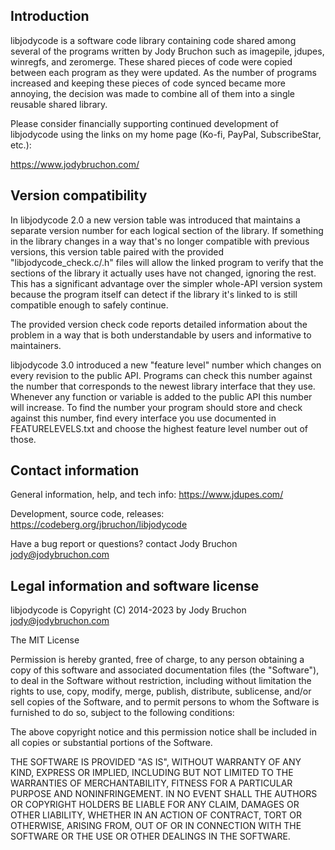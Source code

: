 Introduction
-------------------------------------------------------------------------------
libjodycode is a software code library containing code shared among several of
the programs written by Jody Bruchon such as imagepile, jdupes, winregfs, and
zeromerge. These shared pieces of code were copied between each program as
they were updated. As the number of programs increased and keeping these
pieces of code synced became more annoying, the decision was made to combine
all of them into a single reusable shared library.

Please consider financially supporting continued development of libjodycode
using the links on my home page (Ko-fi, PayPal, SubscribeStar, etc.):

https://www.jodybruchon.com/


Version compatibility
-------------------------------------------------------------------------------
In libjodycode 2.0 a new version table was introduced that maintains a separate
version number for each logical section of the library. If something in the
library changes in a way that's no longer compatible with previous versions,
this version table paired with the provided "libjodycode_check.c/.h" files will
allow the linked program to verify that the sections of the library it actually
uses have not changed, ignoring the rest. This has a significant advantage over
the simpler whole-API version system because the program itself can detect if
the library it's linked to is still compatible enough to safely continue.

The provided version check code reports detailed information about the problem
in a way that is both understandable by users and informative to maintainers.

libjodycode 3.0 introduced a new "feature level" number which changes on every
revision to the public API. Programs can check this number against the number
that corresponds to the newest library interface that they use. Whenever any
function or variable is added to the public API this number will increase.
To find the number your program should store and check against this number,
find every interface you use documented in FEATURELEVELS.txt and choose the
highest feature level number out of those.



Contact information
-------------------------------------------------------------------------------
General information, help, and tech info: https://www.jdupes.com/

Development, source code, releases: https://codeberg.org/jbruchon/libjodycode

Have a bug report or questions? contact Jody Bruchon <jody@jodybruchon.com>



Legal information and software license
-------------------------------------------------------------------------------
libjodycode is Copyright (C) 2014-2023 by Jody Bruchon <jody@jodybruchon.com>

The MIT License

Permission is hereby granted, free of charge, to any person obtaining a copy of
this software and associated documentation files (the "Software"), to deal in
the Software without restriction, including without limitation the rights to
use, copy, modify, merge, publish, distribute, sublicense, and/or sell copies
of the Software, and to permit persons to whom the Software is furnished to do
so, subject to the following conditions:

The above copyright notice and this permission notice shall be included in all
copies or substantial portions of the Software.

THE SOFTWARE IS PROVIDED "AS IS", WITHOUT WARRANTY OF ANY KIND, EXPRESS OR
IMPLIED, INCLUDING BUT NOT LIMITED TO THE WARRANTIES OF MERCHANTABILITY,
FITNESS FOR A PARTICULAR PURPOSE AND NONINFRINGEMENT.  IN NO EVENT SHALL THE
AUTHORS OR COPYRIGHT HOLDERS BE LIABLE FOR ANY CLAIM, DAMAGES OR OTHER
LIABILITY, WHETHER IN AN ACTION OF CONTRACT, TORT OR OTHERWISE, ARISING FROM,
OUT OF OR IN CONNECTION WITH THE SOFTWARE OR THE USE OR OTHER DEALINGS IN THE
SOFTWARE.
